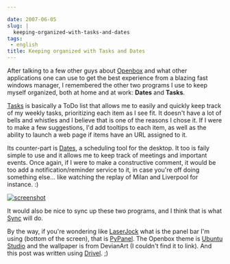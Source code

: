 ```yaml
---

date: 2007-06-05
slug: |
  keeping-organized-with-tasks-and-dates
tags:
 - english
title: Keeping organized with Tasks and Dates
---
```


After talking to a few other guys about
[Openbox](http://icculus.org/openbox/index.php/Main_Page) and what other
applications one can use to get the best experience from a blazing fast
windows manager, I remembered the other two programs I use to keep
myself organized, both at home and at work: **Dates** and **Tasks**.

[Tasks](http://pimlico-project.org/tasks.html) is basically a ToDo list
that allows me to easily and quickly keep track of my weekly tasks,
prioritizing each item as I see fit. It doesn't have a lot of bells and
whistles and I believe that is one of the reasons I chose it. If I were
to make a few suggestions, I'd add tooltips to each item, as well as the
ability to launch a web page if items have an URL assigned to it.

Its counter-part is [Dates](http://pimlico-project.org/dates.html), a
scheduling tool for the desktop. It too is faily simple to use and it
allows me to keep track of meetings and important events. Once again, if
I were to make a constructive comment, it would be too add a
notification/reminder service to it, in case you're off doing something
else... like watching the replay of Milan and Liverpool for instance. :)

[![screenshot](http://farm2.static.flickr.com/1194/530846740_a6356392d6.jpg)](http://www.flickr.com/photo_zoom.gne?id=530846740&size=o)

It would also be nice to sync up these two programs, and I think that is
what [Sync](http://pimlico-project.org/sync.html) will do.

By the way, if you're wondering like [LaserJock](http://laserjock.us/)
what is the panel bar I'm using (bottom of the screen), that is
[PyPanel](http://pypanel.sourceforge.net/). The Openbox theme is [Ubuntu
Studio](http://www.box-look.org/content/show.php/ubuntustudio?content=59671)
and the wallpaper is from DevianArt (I couldn't find it to link). And
this post was written using [Drivel](http://www.dropline.net/drivel/).
;)
